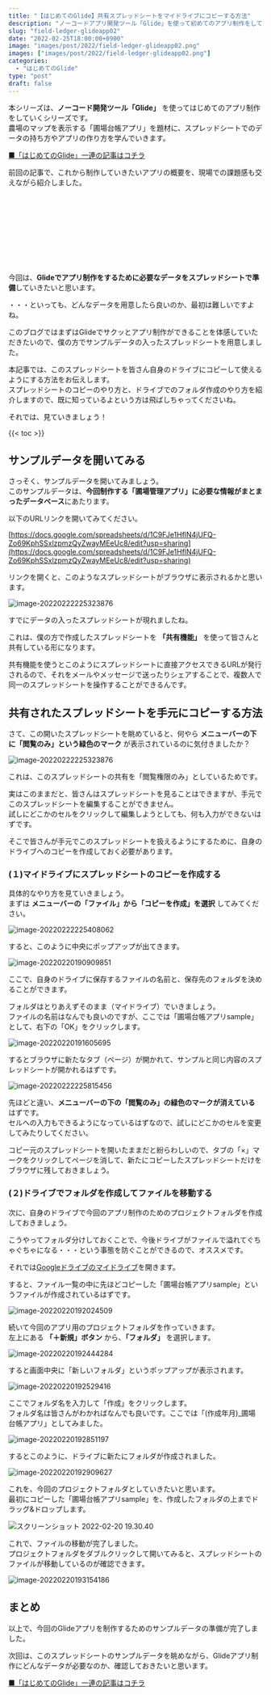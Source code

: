 ```yaml
---
title: "【はじめてのGlide】共有スプレッドシートをマイドライブにコピーする方法"
description: "ノーコードアプリ開発ツール「Glide」を使って初めてのアプリ制作をしていきます。今回はサンプルデータの入ったスプレッドシートを自分のGoogleドライブにコピーする方法を整理しました。"
slug: "field-ledger-glideapp02"
date: "2022-02-25T18:00:00+0900"
image: "images/post/2022/field-ledger-glideapp02.png"
images: ["images/post/2022/field-ledger-glideapp02.png"]
categories: 
  - "はじめてのGlide"
type: "post"
draft: false
---
```


本シリーズは、**ノーコード開発ツール「Glide」** を使ってはじめてのアプリ制作をしていくシリーズです。  
農場のマップを表示する「圃場台帳アプリ」を題材に、スプレッドシートでのデータの持ち方やアプリの作り方を学んでいきます。

[■「はじめてのGlide」一連の記事はコチラ](https://nouka-it.com/categories/%E3%81%AF%E3%81%98%E3%82%81%E3%81%A6%E3%81%AEglide/)

前回の記事で、これから制作していきたいアプリの概要を、現場での課題感も交えながら紹介しました。

<div class="iframely-embed"><div class="iframely-responsive" style="height: 140px; padding-bottom: 0;"><a href="https://nouka-it.com/blog/2022/field-ledger-glideapp01/" data-iframely-url="//cdn.iframe.ly/api/iframe?card=small&url=https%3A%2F%2Fnouka-it.com%2Fblog%2F2022%2Ffield-ledger-glideapp01%2F&key=d9cf522df2f6cbab308f945a2b3c5555"></a></div></div><script async src="//cdn.iframe.ly/embed.js" charset="utf-8"></script>

今回は、**Glideでアプリ制作をするために必要なデータをスプレッドシートで準備**していきたいと思います。  

・・・といっても、どんなデータを用意したら良いのか、最初は難しいですよね。

このブログではまずはGlideでサクッとアプリ制作ができることを体感していただきたいので、僕の方でサンプルデータの入ったスプレッドシートを用意しました。  

本記事では、このスプレッドシートを皆さん自身のドライブにコピーして使えるようにする方法をお伝えします。  
スプレッドシートのコピーのやり方と、ドライブでのフォルダ作成のやり方を紹介しますので、既に知っているよという方は飛ばしちゃってくださいね。  

それでは、見ていきましょう！

{{< toc >}}

## サンプルデータを開いてみる

さっそく、サンプルデータを開いてみましょう。  
このサンプルデータは、**今回制作する「圃場管理アプリ」に必要な情報がまとまったデータベース**にあたります。  

以下のURLリンクを開いてみてください。

[https://docs.google.com/spreadsheets/d/1C9FJe1HflN4jUFQ-Zo69KphSSxlzpmzQyZwayMEeUc8/edit?usp=sharing](https://docs.google.com/spreadsheets/d/1C9FJe1HflN4jUFQ-Zo69KphSSxlzpmzQyZwayMEeUc8/edit?usp=sharing)

リンクを開くと、このようなスプレッドシートがブラウザに表示されるかと思います。

![image-20220222225323876](./001_1.png)

すでにデータの入ったスプレッドシートが現れましたね。

これは、僕の方で作成したスプレッドシートを **「共有機能」** を使って皆さんと共有している形になります。  

共有機能を使うとこのようにスプレッドシートに直接アクセスできるURLが発行されるので、それをメールやメッセージで送ったりシェアすることで、複数人で同一のスプレッドシートを操作することができるんです。


## 共有されたスプレッドシートを手元にコピーする方法

さて、この開いたスプレッドシートを眺めていると、何やら **メニューバーの下に「閲覧のみ」という緑色のマーク** が表示されているのに気付きましたか？

![image-20220222225323876](./001_2.png)

これは、このスプレッドシートの共有を「閲覧権限のみ」としているためです。  

実はこのままだと、皆さんはスプレッドシートを見ることはできますが、手元でこのスプレッドシートを編集することができません。  
試しにどこかのセルをクリックして編集しようとしても、何も入力ができないはずです。

そこで皆さんが手元でこのスプレッドシートを扱えるようにするために、自身のドライブへのコピーを作成しておく必要があります。

### (１)マイドライブにスプレッドシートのコピーを作成する

具体的なやり方を見ていきましょう。  
まずは **メニューバーの「ファイル」から「コピーを作成」を選択** してみてください。

![image-20220222225408062](./002.png)

すると、このように中央にポップアップが出てきます。  

![image-20220220190909851](./003.png)

ここで、自身のドライブに保存するファイルの名前と、保存先のフォルダを決めることができます。

フォルダはとりあえずそのまま（マイドライブ）でいきましょう。  
ファイルの名前はなんでも良いのですが、ここでは「圃場台帳アプリsample」として、右下の「OK」をクリックします。

![image-20220220191605695](./004.png)

するとブラウザに新たなタブ（ページ）が開かれて、サンプルと同じ内容のスプレッドシートが開かれるはずです。

![image-20220222225815456](./005.png)

先ほどと違い、**メニューバーの下の「閲覧のみ」の緑色のマークが消えている** はずです。  
セルへの入力もできるようになっているはずなので、試しにどこかのセルを変更してみたりしてください。

コピー元のスプレッドシートを開いたままだと紛らわしいので、タブの「×」マークをクリックしてページを消して、新たにコピーしたスプレッドシートだけをブラウザに残しておきましょう。


### (２)ドライブでフォルダを作成してファイルを移動する

次に、自身のドライブで今回のアプリ制作のためのプロジェクトフォルダを作成しておきましょう。  

こうやってフォルダ分けしておくことで、今後ドライブがファイルで溢れてぐちゃぐちゃになる・・・という事態を防ぐことができるので、オススメです。  

それでは[Googleドライブのマイドライブ](https://drive.google.com/drive/my-drive)を開きます。

すると、ファイル一覧の中に先ほどコピーした「圃場台帳アプリsample」というファイルが作成されているはずです。

![image-20220220192024509](./006.png)

続いて今回のアプリ用のプロジェクトフォルダを作っていきます。  
左上にある **「＋新規」ボタン** から、**「フォルダ」** を選択します。

![image-20220220192444284](./008.png)

すると画面中央に「新しいフォルダ」というポップアップが表示されます。

![image-20220220192529416](./009.png)

ここでフォルダ名を入力して「作成」をクリックします。  
フォルダ名は皆さんがわかればなんでも良いです。ここでは「(作成年月)_圃場台帳アプリ」としてみました。

![image-20220220192851197](./010.png)

するとこのように、ドライブに新たにフォルダが作成されました。  

![image-20220220192909627](./011_1.png)

これを、今回のプロジェクトフォルダとしていきたいと思います。  
最初にコピーした「圃場台帳アプリsample」を、作成したフォルダの上までドラッグ&ドロップします。

![スクリーンショット 2022-02-20 19.30.40](./011_2.png)

これで、ファイルの移動が完了しました。  
プロジェクトフォルダをダブルクリックして開いてみると、スプレッドシートのファイルが移動しているのが確認できます。

![image-20220220193154186](./012.png)

## まとめ

以上で、今回のGlideアプリを制作するためのサンプルデータの準備が完了しました。

次回は、このスプレッドシートのサンプルデータを眺めながら、Glideアプリ制作にどんなデータが必要なのか、確認しておきたいと思います。
  
  
[■「はじめてのGlide」一連の記事はコチラ](https://nouka-it.com/categories/%E3%81%AF%E3%81%98%E3%82%81%E3%81%A6%E3%81%AEglide/)